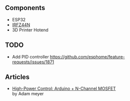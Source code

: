 ## Components

- ESP32
- [IRFZ44N](https://www.infineon.com/dgdl/Infineon-IRFZ44N-DataSheet-v01_01-EN.pdf?fileId=5546d462533600a40153563b3a9f220d)
- 3D Printer Hotend

## TODO

- Add PID controller https://github.com/esphome/feature-requests/issues/1871

## Articles

- [High-Power Control: Arduino + N-Channel MOSFET](https://adam-meyer.com/arduino/N-Channel_MOSFET) <br /> by Adam meyer